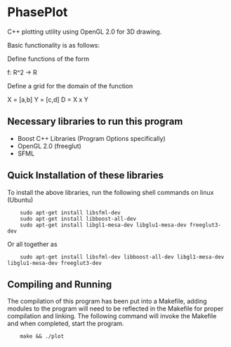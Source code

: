 # PhasePlot
C++ plotting utility using OpenGL 2.0 for 3D drawing.

Basic functionality is as follows:

Define functions of the form 

f: R^2 -> R

Define a grid for the domain of the function

X = [a,b]
Y = [c,d]
D = X x Y


## Necessary libraries to run this program
- Boost C++ Libraries (Program Options specifically)
- OpenGL 2.0 (freeglut)
- SFML 

## Quick Installation of these libraries
To install the above libraries, run the following shell commands on linux (Ubuntu)

```
    sudo apt-get install libsfml-dev
    sudo apt-get install libboost-all-dev
    sudo apt-get install libgl1-mesa-dev libglu1-mesa-dev freeglut3-dev
```
Or all together as

```
    sudo apt-get install libsfml-dev libboost-all-dev libgl1-mesa-dev libglu1-mesa-dev freeglut3-dev
```

## Compiling and Running
The compilation of this program has been put into a Makefile, adding modules to the program will need to be reflected in the Makefile for proper compilation and linking.
The following command will invoke the Makefile and when completed, start the program.
```
    make && ./plot
```
